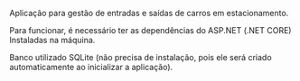 Aplicação para gestão de entradas e saídas de carros em estacionamento.

Para funcionar, é necessário ter as dependências do ASP.NET (.NET CORE) Instaladas na máquina.

Banco utilizado SQLite (não precisa de instalação, pois ele será criado automaticamente ao inicializar a aplicação).

